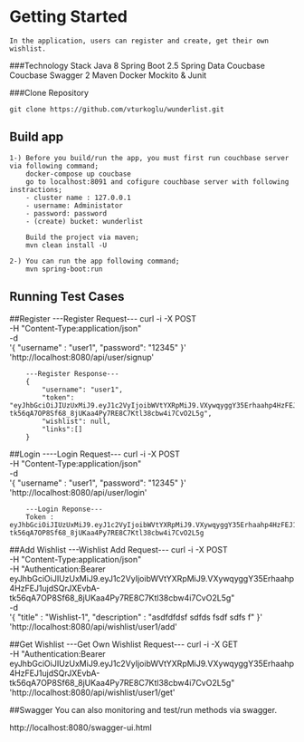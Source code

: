 # Getting Started 
    In the application, users can register and create, get their own wishlist.

###Technology Stack
    Java 8
    Spring Boot 2.5
    Spring Data Coucbase
    Coucbase
    Swagger 2
    Maven
    Docker
    Mockito & Junit
    
###Clone Repository

    git clone https://github.com/vturkoglu/wunderlist.git

## Build app 

    1-) Before you build/run the app, you must first run couchbase server via following command;
        docker-compose up coucbase 
        go to localhost:8091 and cofigure couchbase server with following instractions;
        - cluster name : 127.0.0.1
        - username: Administator
        - password: password
        - (create) bucket: wunderlist

        Build the project via maven;
        mvn clean install -U

    2-) You can run the app following command;
        mvn spring-boot:run

## Running Test Cases

##Register
        ---Register Request---
        curl -i -X POST \
        -H "Content-Type:application/json" \
        -d \
        '{
            "username" : "user1",
            "password": "12345"
        }' \
        'http://localhost:8080/api/user/signup'

        ---Register Response---
        {
            "username": "user1",
            "token": "eyJhbGciOiJIUzUxMiJ9.eyJ1c2VyIjoibWVtYXRpMiJ9.VXywqyggY35Erhaahp4HzFEJ1ujdSQrJXEvbA-tk56qA7OP8Sf68_8jUKaa4Py7RE8C7Ktl38cbw4i7CvO2L5g",
            "wishlist": null,
            "links":[]
        }

##Login
        ----Login Request---
        curl -i -X POST \
        -H "Content-Type:application/json" \
        -d \
        '{
            "username" : "user1",
            "password": "12345"
        }' \
        'http://localhost:8080/api/user/login'

        ---Login Reponse---
        Token : eyJhbGciOiJIUzUxMiJ9.eyJ1c2VyIjoibWVtYXRpMiJ9.VXywqyggY35Erhaahp4HzFEJ1ujdSQrJXEvbA-tk56qA7OP8Sf68_8jUKaa4Py7RE8C7Ktl38cbw4i7CvO2L5g

##Add Wishlist
        ---Wishlist Add Request---
        curl -i -X POST \
        -H "Content-Type:application/json" \
        -H "Authentication:Bearer eyJhbGciOiJIUzUxMiJ9.eyJ1c2VyIjoibWVtYXRpMiJ9.VXywqyggY35Erhaahp4HzFEJ1ujdSQrJXEvbA-tk56qA7OP8Sf68_8jUKaa4Py7RE8C7Ktl38cbw4i7CvO2L5g" \
        -d \
        '{
            "title" : "Wishlist-1",
            "description" : "asdfdfdsf sdfds fsdf sdfs f"
        }' \
        'http://localhost:8080/api/wishlist/user1/add'

##Get Wishlist 
        ---Get Own Wishlist Request---
        curl -i -X GET \
        -H "Authentication:Bearer eyJhbGciOiJIUzUxMiJ9.eyJ1c2VyIjoibWVtYXRpMiJ9.VXywqyggY35Erhaahp4HzFEJ1ujdSQrJXEvbA-tk56qA7OP8Sf68_8jUKaa4Py7RE8C7Ktl38cbw4i7CvO2L5g" \
        'http://localhost:8080/api/wishlist/user1/get'

##Swagger
    You can also monitoring and test/run methods via swagger.

http://localhost:8080/swagger-ui.html

